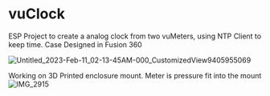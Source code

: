 # vuClock

ESP Project to create a analog clock from two vuMeters, using NTP Client to keep time.
Case Designed in Fusion 360

![Untitled_2023-Feb-11_02-13-45AM-000_CustomizedView9405955069](https://user-images.githubusercontent.com/17711769/218242883-74b5bd97-fc63-482c-938a-a0b7acf2438e.png)

Working on 3D Printed enclosure mount.  Meter is pressure fit into the mount
![IMG_2915](https://user-images.githubusercontent.com/17711769/218475596-c83ba87e-0ee3-49dc-b4ac-652766e0b0f8.png)
